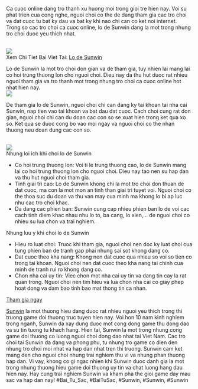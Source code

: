 <main>
<div class="container">
<p>Ca cuoc online dang tro thanh xu huong moi trong gioi tre hien nay. Voi su phat trien cua cong nghe, nguoi choi co the de dang tham gia cac tro choi va dat cuoc tu bat ky dau va bat ky khi nao chi can co ket noi internet. Trong so cac tro choi ca cuoc online, lo de Sunwin dang la mot trong nhung tro choi duoc yeu thich nhat.</p><br><img src="https://isunwin.dev/wp-content/uploads/2025/01/tong-quan-ve-lo-de-sunwin.webp"></br>
Xem Chi Tiet Bai Viet Tai: <a href="https://isunwin.dev/lo-de-sunwin/">Lo de Sunwin</a>

<p>Lo de Sunwin la mot tro choi don gian va de tham gia, tuy nhien lai mang lai co hoi trung thuong lon cho nguoi choi. Dieu nay da thu hut duoc rat nhieu nguoi tham gia va tro thanh mot trong nhung tro choi ca cuoc online hot nhat hien nay.<br><img src="https://isunwin.dev/wp-content/uploads/2025/01/cac-hinh-thuc-ca-cuoc-lo-de-sunwin.webp"></br>
<p>De tham gia lo de Sunwin, nguoi choi chi can dang ky tai khoan tai nha cai Sunwin, nap tien vao tai khoan va bat dau dat cuoc. Cach choi cung rat don gian, nguoi choi chi can du doan cac con so se xuat hien trong ket qua xo so. Ket qua se duoc cong bo vao moi ngay va nguoi choi co the nhan thuong neu doan dung cac con so.</p><br><img src="https://isunwin.dev/wp-content/uploads/2025/01/cach-choi-lo-de-sunwin.webp"></br>
<div class="title">Nhung loi ich khi choi lo de Sunwin</div>
<ul>
<li>Co hoi trung thuong lon: Voi ti le trung thuong cao, lo de Sunwin mang lai co hoi trung thuong lon cho nguoi choi. Dieu nay tao nen su hap dan va thu hut nguoi choi tham gia.</li>
<li>Tinh giai tri cao: Lo de Sunwin khong chi la mot tro choi don thuan de dat cuoc, ma con la mot mon an tinh than giai tri tuyet voi. Nguoi choi co the thoa suc du doan va thu van may cua minh ma khong lo bi ap luc nhu cac tro choi khac.</li>
<li>Da dang cac phien ban: Sunwin cung cap nhieu phien ban lo de voi cac cach tinh diem khac nhau nhu lo to, ba cang, lo xien,... de nguoi choi co nhieu su lua chon va trai nghiem.</li>
</ul>
<div class="title">Nhung luu y khi choi lo de Sunwin</div>
<ul>
<li>Hieu ro luat choi: Truoc khi tham gia, nguoi choi nen doc ky luat choi cua tung phien ban de tranh gap phai nhung sai sot khong dang co.</li>
<li>Dat cuoc theo kha nang: Khong nen dat cuoc qua nhieu so voi so tien co trong tai khoan. Nguoi choi nen dat cuoc theo kha nang tai chinh cua minh de tranh rui ro khong dang co.</li>
<li>Chon nha cai uy tin: Viec chon mot nha cai uy tin va dang tin cay la rat quan trong. Nguoi choi nen tim hieu va lua chon nha cai co giay phep hoat dong va dam bao tinh bao mat thong tin ca nhan.</li>
</ul>
<a class="btn" href="https://sunwin.vn/ca-cuoc/1/lo-de">Tham gia ngay</a>
</div>
</main><p><a href="https://isunwin.dev/">Sunwin</a> la mot thuong hieu dang duoc rat nhieu nguoi yeu thich trong thi truong game doi thuong truc tuyen hien nay. Voi hon 10 nam kinh nghiem trong nganh, Sunwin da xay dung duoc mot cong dong game thu dong dao va su tin tuong tu khach hang. Hien tai, Sunwin la mot trong nhung cong game doi thuong co luong nguoi choi dong dao nhat tai Viet Nam. Cac tro choi tai Sunwin da dang va phong phu, tu nhung tro game co dien den nhung tro choi moi nhat va hap dan nhat tren thi truong. Sunwin cam ket mang den cho nguoi choi nhung trai nghiem thu vi va nhung phan thuong hap dan. Vi vay, khong co gi ngac nhien khi Sunwin duoc danh gia la mot trong nhung thuong hieu game doi thuong uy tin va chat luong hang dau hien nay. Hay cung trai nghiem Sunwin va kham pha the gioi game day mau sac va hap dan nay!
#Bai_Tu_Sac, #BaiTuSac, #Sunwin, #Sunwin, #Sunwin
